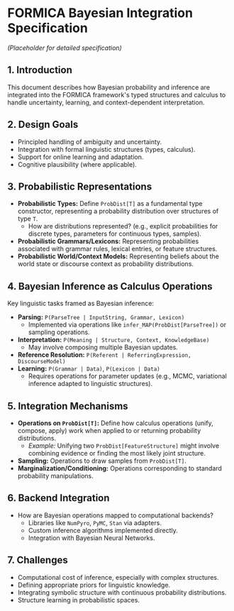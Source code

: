# FORMICA Bayesian Integration Specification

*(Placeholder for detailed specification)*

## 1. Introduction

This document describes how Bayesian probability and inference are integrated into the FORMICA framework's typed structures and calculus to handle uncertainty, learning, and context-dependent interpretation.

## 2. Design Goals

*   Principled handling of ambiguity and uncertainty.
*   Integration with formal linguistic structures (types, calculus).
*   Support for online learning and adaptation.
*   Cognitive plausibility (where applicable).

## 3. Probabilistic Representations

*   **Probabilistic Types:** Define `ProbDist[T]` as a fundamental type constructor, representing a probability distribution over structures of type `T`.
    *   How are distributions represented? (e.g., explicit probabilities for discrete types, parameters for continuous types, samples).
*   **Probabilistic Grammars/Lexicons:** Representing probabilities associated with grammar rules, lexical entries, or feature structures.
*   **Probabilistic World/Context Models:** Representing beliefs about the world state or discourse context as probability distributions.

## 4. Bayesian Inference as Calculus Operations

Key linguistic tasks framed as Bayesian inference:

*   **Parsing:** `P(ParseTree | InputString, Grammar, Lexicon)`
    *   Implemented via operations like `infer_MAP(ProbDist[ParseTree])` or sampling operations.
*   **Interpretation:** `P(Meaning | Structure, Context, KnowledgeBase)`
    *   May involve composing multiple Bayesian updates.
*   **Reference Resolution:** `P(Referent | ReferringExpression, DiscourseModel)`
*   **Learning:** `P(Grammar | Data)`, `P(Lexicon | Data)`
    *   Requires operations for parameter updates (e.g., MCMC, variational inference adapted to linguistic structures).

## 5. Integration Mechanisms

*   **Operations on `ProbDist[T]`:** Define how calculus operations (unify, compose, apply) work when applied to or returning probability distributions.
    *   *Example:* Unifying two `ProbDist[FeatureStructure]` might involve combining evidence or finding the most likely joint structure.
*   **Sampling:** Operations to draw samples from `ProbDist[T]`.
*   **Marginalization/Conditioning:** Operations corresponding to standard probability manipulations.

## 6. Backend Integration

*   How are Bayesian operations mapped to computational backends?
    *   Libraries like `NumPyro`, `PyMC`, `Stan` via adapters.
    *   Custom inference algorithms implemented directly.
    *   Integration with Bayesian Neural Networks.

## 7. Challenges

*   Computational cost of inference, especially with complex structures.
*   Defining appropriate priors for linguistic knowledge.
*   Integrating symbolic structure with continuous probability distributions.
*   Structure learning in probabilistic spaces. 